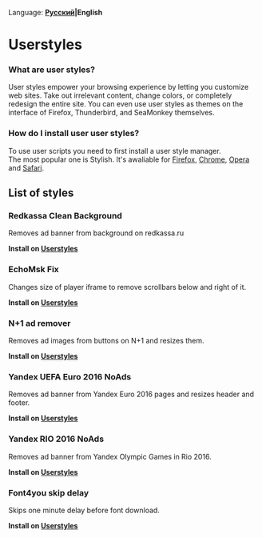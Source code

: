 Language: **[Русский](/README.rus.md)|English**

# Userstyles 

### What are user styles?

User styles empower your browsing experience by letting you customize web sites. Take out irrelevant content, change colors, or
completely redesign the entire site. You can even use user styles as themes on the interface of Firefox, Thunderbird, and SeaMonkey
themselves.

### How do I install user user styles?

To use user scripts you need to first install a user style manager.<br/>
The most popular one is Stylish. It's awaliable for
[Firefox](https://addons.mozilla.org/en-US/firefox/addon/stylish/?src=external-userstyleshome),
[Chrome](https://chrome.google.com/webstore/detail/stylish/fjnbnpbmkenffdnngjfgmeleoegfcffe),
[Opera](https://addons.opera.com/en/extensions/details/stylish/) and [Safari](http://sobolev.us/stylish/).

## List of styles

### Redkassa Clean Background
Removes ad banner from background on redkassa.ru

**Install on [Userstyles](https://userstyles.org/styles/124333/redkassa-clean-background)**

### 	EchoMsk Fix
Changes size of player iframe to remove scrollbars below and right of it.

**Install on [Userstyles](https://userstyles.org/styles/124334/echomskfix)**

### N+1 ad remover
Removes ad images from buttons on N+1 and resizes them. 

**Install on [Userstyles](https://userstyles.org/styles/127888/n-1-ad-remover)**

### Yandex UEFA Euro 2016 NoAds
Removes ad banner from Yandex Euro 2016 pages and resizes header and footer.

**Install on [Userstyles](https://userstyles.org/styles/129009/yandex-uefa-euro-2016-noads)**

### Yandex RIO 2016 NoAds 
Removes ad banner from Yandex Olympic Games in Rio 2016.

**Install on [Userstyles](https://userstyles.org/styles/131349/yandex-rio-2016-noads)**

### Font4you skip delay 
Skips one minute delay before font download.

**Install on [Userstyles](https://userstyles.org/styles/130229/font4you-skip-delay)**
